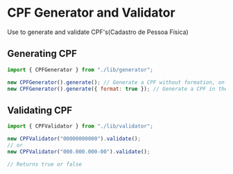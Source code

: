 # CPF Generator and Validator

Use to generate and validate CPF's(Cadastro de Pessoa Física)

## Generating CPF

```js
import { CPFGenerator } from "./lib/generator";

new CPFGenerator().generate(); // Generate a CPF without formation, only numbers
new CPFGenerator().generate({ format: true }); // Generate a CPF in the format 000.000.000-00
```

## Validating CPF

```js
import { CPFValidator } from "./lib/validator";

new CPFValidator("00000000000").validate();
// or
new CPFValidator("000.000.000-00").validate();

// Returns true or false
```
